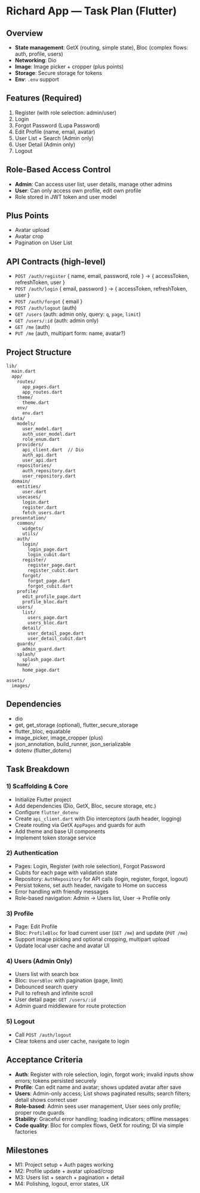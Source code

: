 # Richard App — Task Plan (Flutter)

## Overview
- **State management**: GetX (routing, simple state), Bloc (complex flows: auth, profile, users)
- **Networking**: Dio
- **Image**: Image picker + cropper (plus points)
- **Storage**: Secure storage for tokens
- **Env**: `.env` support

## Features (Required)
1. Register (with role selection: admin/user)
2. Login
3. Forgot Password (Lupa Password)
4. Edit Profile (name, email, avatar)
5. User List + Search (Admin only)
6. User Detail (Admin only)
7. Logout

## Role-Based Access Control
- **Admin**: Can access user list, user details, manage other admins
- **User**: Can only access own profile, edit own profile
- Role stored in JWT token and user model

## Plus Points
- Avatar upload
- Avatar crop
- Pagination on User List

## API Contracts (high-level)
- `POST /auth/register` { name, email, password, role } -> { accessToken, refreshToken, user }
- `POST /auth/login` { email, password } -> { accessToken, refreshToken, user }
- `POST /auth/forgot` { email }
- `POST /auth/logout` (auth)
- `GET /users` (auth: admin only, query: `q`, `page`, `limit`)
- `GET /users/:id` (auth: admin only)
- `GET /me` (auth)
- `PUT /me` (auth, multipart form: name, avatar?)

## Project Structure
```
lib/
  main.dart
  app/
    routes/
      app_pages.dart
      app_routes.dart
    theme/
      theme.dart
    env/
      env.dart
  data/
    models/
      user_model.dart
      auth_user_model.dart
      role_enum.dart
    providers/
      api_client.dart  // Dio
      auth_api.dart
      user_api.dart
    repositories/
      auth_repository.dart
      user_repository.dart
  domain/
    entities/
      user.dart
    usecases/
      login.dart
      register.dart
      fetch_users.dart
  presentation/
    common/
      widgets/
      utils/
    auth/
      login/
        login_page.dart
        login_cubit.dart
      register/
        register_page.dart
        register_cubit.dart
      forgot/
        forgot_page.dart
        forgot_cubit.dart
    profile/
      edit_profile_page.dart
      profile_bloc.dart
    users/
      list/
        users_page.dart
        users_bloc.dart
      detail/
        user_detail_page.dart
        user_detail_cubit.dart
    guards/
      admin_guard.dart
    splash/
      splash_page.dart
    home/
      home_page.dart

assets/
  images/

```

## Dependencies
- dio
- get, get_storage (optional), flutter_secure_storage
- flutter_bloc, equatable
- image_picker, image_cropper (plus)
- json_annotation, build_runner, json_serializable
- dotenv (flutter_dotenv)

## Task Breakdown

### 1) Scaffolding & Core
- Initialize Flutter project
- Add dependencies (Dio, GetX, Bloc, secure storage, etc.)
- Configure `flutter_dotenv`
- Create `api_client.dart` with Dio interceptors (auth header, logging)
- Create routing via GetX `AppPages` and guards for auth
- Add theme and base UI components
- Implement token storage service

### 2) Authentication
- Pages: Login, Register (with role selection), Forgot Password
- Cubits for each page with validation state
- Repository: `AuthRepository` for API calls (login, register, forgot, logout)
- Persist tokens, set auth header, navigate to Home on success
- Error handling with friendly messages
- Role-based navigation: Admin -> Users list, User -> Profile only

### 3) Profile
- Page: Edit Profile
- Bloc: `ProfileBloc` for load current user (`GET /me`) and update (`PUT /me`)
- Support image picking and optional cropping, multipart upload
- Update local user cache and avatar UI

### 4) Users (Admin Only)
- Users list with search box
- Bloc: `UsersBloc` with pagination (page, limit)
- Debounced search query
- Pull to refresh and infinite scroll
- User detail page: `GET /users/:id`
- Admin guard middleware for route protection

### 5) Logout
- Call `POST /auth/logout`
- Clear tokens and user cache, navigate to login

## Acceptance Criteria
- **Auth**: Register with role selection, login, forgot work; invalid inputs show errors; tokens persisted securely
- **Profile**: Can edit name and avatar; shows updated avatar after save
- **Users**: Admin-only access; List shows paginated results; search filters; detail shows correct user
- **Role-based**: Admin sees user management, User sees only profile; proper route guards
- **Stability**: Graceful error handling; loading indicators; offline messages
- **Code quality**: Bloc for complex flows, GetX for routing; DI via simple factories

## Milestones
- M1: Project setup + Auth pages working
- M2: Profile update + avatar upload/crop
- M3: Users list + search + pagination + detail
- M4: Polishing, logout, error states, UX

